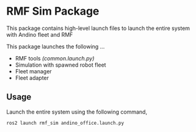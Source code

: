 # RMF Sim Package
This package contains high-level launch files to launch the entire system with Andino fleet and RMF

This package launches the following ...
- RMF tools *(common.launch.py)*
- Simulation with spawned robot fleet
- Fleet manager
- Fleet adapter

## Usage
Launch the entire system using the following command,

```
ros2 launch rmf_sim andino_office.launch.py
```
